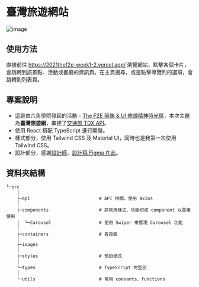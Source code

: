 # 臺灣旅遊網站
![image](https://user-images.githubusercontent.com/69808055/179402013-41e767e2-04d8-40f9-9d8a-440a56cc129a.png)

## 使用方法
直接前往 https://2021thef2e-week1-2.vercel.app/ 瀏覽網站，點擊各個卡片，會跳轉到該景點、活動或餐廳的資訊頁。在主頁搜尋，或是點擊導覽列的選項，會跳轉到列表頁。

## 專案說明
- 這是由六角學院發起的活動 - [The F2E 前端 & UI 修煉精神時光屋](https://2021.thef2e.com/)，本次主題為**臺灣旅遊網**，串接了[交通部 TDX API](https://tdx.transportdata.tw/)。
- 使用 React 搭配 TypeScript 進行開發。
- 樣式部分，使用 Tailwind CSS 及 Material UI，同時也是我第一次使用 Tailwind CSS。
- 設計部分，感謝[設計師](https://2021.thef2e.com/users/6296427084285739247/)，[設計稿 Figma 在此](https://www.figma.com/file/5HQAZ2bunGNKma2fwU0aNZ/The-F2E-3rd---Week1-%E5%8F%B0%E7%81%A3%E6%97%85%E9%81%8A%E6%99%AF%E9%BB%9E%E5%B0%8E%E8%A6%BD?node-id=5%3A1106)。

## 資料夾結構
```
└─src
    │
    ├─api                          # API 相關，使用 Axios
    │
    ├─components                   # 將常用樣式、功能切成 component 以重複使用
    │  └─Carousel                  # 使用 Swiper 來實現 Carousel 功能
    │
    ├─containers                   # 各頁面
    │
    ├─images
    │
    ├─styles                       # 預設樣式
    │
    └─types                        # TypeScript 的型別
    │
    └─utils                        # 常用 consants、functions
```
